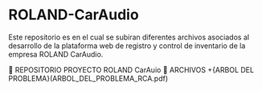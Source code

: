 # ROLAND-CarAudio
Este repositorio es en el cual se subiran diferentes archivos asociados al desarrollo de la plataforma web de registro y control de inventario de la empresa ROLAND CarAudio.

:file_folder: REPOSITORIO PROYECTO ROLAND CarAuio
:paperclip: ARCHIVOS
    +{ARBOL DEL PROBLEMA}(ARBOL_DEL_PROBLEMA_RCA.pdf)

